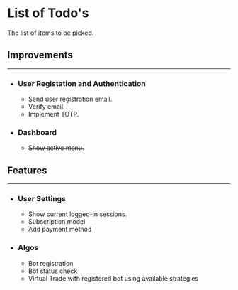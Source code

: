 # List of Todo's
The list of items to be picked.

## Improvements
---


* ### User Registation and Authentication
    - Send user registration email.
    - Verify email.
    - Implement TOTP.

* ### Dashboard
    - ~~Show active menu.~~

## Features
---
* ### User Settings
    - Show current logged-in sessions.
    - Subscription model
    - Add payment method

* ### Algos
    - Bot registration
    - Bot status check
    - Virtual Trade with registered bot using available strategies
    
